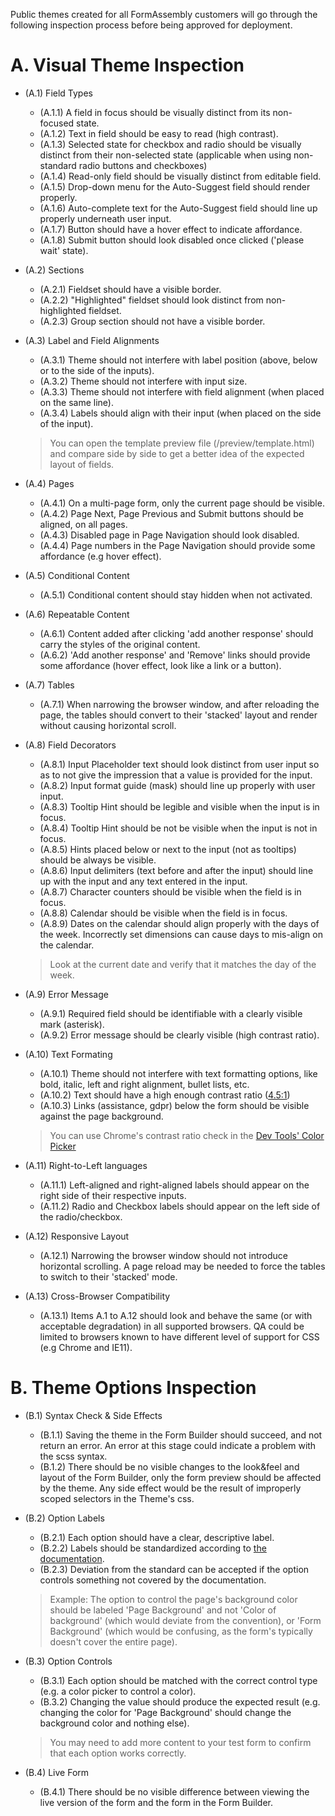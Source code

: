 Public themes created for all FormAssembly customers will go through the following inspection process before being approved for deployment.

# A. Visual Theme Inspection
 
* (A.1) Field Types
    * (A.1.1) A field in focus should be visually distinct from its non-focused state.
    * (A.1.2) Text in field should be easy to read (high contrast).
    * (A.1.3) Selected state for checkbox and radio should be visually distinct from their non-selected state (applicable when using non-standard radio buttons and checkboxes)
    * (A.1.4) Read-only field should be visually distinct from editable field.
    * (A.1.5) Drop-down menu for the Auto-Suggest field should render properly.
    * (A.1.6) Auto-complete text for the Auto-Suggest field should line up properly underneath user input.
    * (A.1.7) Button should have a hover effect to indicate affordance.
    * (A.1.8) Submit button should look disabled once clicked ('please wait' state). 
* (A.2) Sections
    * (A.2.1) Fieldset should have a visible border.
    * (A.2.2) "Highlighted" fieldset should look distinct from non-highlighted fieldset.
    * (A.2.3) Group section should not have a visible border.
* (A.3) Label and Field Alignments
    * (A.3.1) Theme should not interfere with label position (above, below or to the side of the inputs).
    * (A.3.2) Theme should not interfere with input size.
    * (A.3.3) Theme should not interfere with field alignment (when placed on the same line).
    * (A.3.4) Labels should align with their input (when placed on the side of the input).
    
    > You can open the template preview file (/preview/template.html) and compare side by side to get a better idea of the expected layout of fields.

* (A.4) Pages
    * (A.4.1) On a multi-page form, only the current page should be visible.
    * (A.4.2) Page Next, Page Previous and Submit buttons should be aligned, on all pages.
    * (A.4.3) Disabled page in Page Navigation should look disabled.
    * (A.4.4) Page numbers in the Page Navigation should provide some affordance (e.g hover effect).
* (A.5) Conditional Content
    * (A.5.1) Conditional content should stay hidden when not activated.
* (A.6) Repeatable Content
    * (A.6.1) Content added after clicking 'add another response' should carry the styles of the original content.
    * (A.6.2) 'Add another response' and 'Remove' links should provide some affordance (hover effect, look like a link or a button). 
* (A.7) Tables
    * (A.7.1) When narrowing the browser window, and after reloading the page, the tables should convert to their 'stacked' layout and render without causing horizontal scroll.
* (A.8) Field Decorators
    * (A.8.1) Input Placeholder text should look distinct from user input so as to not give the impression that a value is provided for the input.
    * (A.8.2) Input format guide (mask) should line up properly with user input.
    * (A.8.3) Tooltip Hint should be legible and visible when the input is in focus.
    * (A.8.4) Tooltip Hint should be not be visible when the input is not in focus.
    * (A.8.5) Hints placed below or next to the input (not as tooltips) should be always be visible.
    * (A.8.6) Input delimiters (text before and after the input) should line up with the input and any text entered in the input.
    * (A.8.7) Character counters should be visible when the field is in focus.
    * (A.8.8) Calendar should be visible when the field is in focus.
    * (A.8.9) Dates on the calendar should align properly with the days of the week. Incorrectly set dimensions can cause days to mis-align on the calendar.
    
    > Look at the current date and verify that it matches the day of the week.

* (A.9) Error Message
    * (A.9.1) Required field should be identifiable with a clearly visible mark (asterisk).
    * (A.9.2) Error message should be clearly visible (high contrast ratio).
* (A.10) Text Formating
    * (A.10.1) Theme should not interfere with text formatting options, like bold, italic, left and right alignment, bullet lists, etc.
    * (A.10.2) Text should have a high enough contrast ratio ([4.5:1](https://www.w3.org/WAI/WCAG21/quickref/?versions=2.0#qr-visual-audio-contrast-contrast))
    * (A.10.3) Links (assistance, gdpr) below the form should be visible against the page background.
    
    > You can use Chrome's contrast ratio check in the [Dev Tools' Color Picker](https://developers.google.com/web/updates/2018/01/devtools#contrast)

* (A.11) Right-to-Left languages
    * (A.11.1) Left-aligned and right-aligned labels should appear on the right side of their respective inputs.
    * (A.11.2) Radio and Checkbox labels should appear on the left side of the radio/checkbox.
* (A.12) Responsive Layout
    * (A.12.1) Narrowing the browser window should not introduce horizontal scrolling. A page reload may be needed to force the tables to switch to their 'stacked' mode.
* (A.13) Cross-Browser Compatibility
    * (A.13.1) Items A.1 to A.12 should look and behave the same (or with acceptable degradation) in all supported browsers. QA could be limited to browsers known to have different level of support for CSS (e.g Chrome and IE11).

# B. Theme Options Inspection

* (B.1) Syntax Check & Side Effects

    * (B.1.1) Saving the theme in the Form Builder should succeed, and not return an error. An error at this stage could indicate a problem with the scss syntax.
    * (B.1.2) There should be no visible changes to the look&feel and layout of the Form Builder, only the form preview should be affected by the theme. Any side effect would be the result of improperly scoped selectors in the Theme's css.

* (B.2) Option Labels 

    * (B.2.1) Each option should have a clear, descriptive label.
    * (B.2.2) Labels should be standardized according to [the documentation](https://github.com/veerwest/formassembly-theme-dev-kit/blob/master/documentation/guidelines.md#naming-customization-options). 
    * (B.2.3) Deviation from the standard can be accepted if the option controls something not covered by the documentation.

    > Example: The option to control the page's background color should be labeled 'Page Background' and not 'Color of background' (which would deviate from the convention), or 'Form Background' (which would be confusing, as the form's typically doesn't cover the entire page).
    
* (B.3) Option Controls 
    * (B.3.1) Each option should be matched with the correct control type (e.g. a color picker to control a color).
    * (B.3.2) Changing the value should produce the expected result (e.g. changing the color for 'Page Background' should change the background color and nothing else).
    
    > You may need to add more content to your test form to confirm that each option works correctly. 

* (B.4) Live Form
   * (B.4.1) There should be no visible difference between viewing the live version of the form and the form in the Form Builder.
